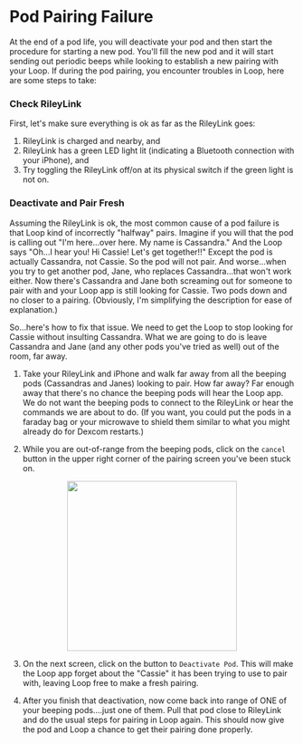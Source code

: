 # Pod Pairing Failure

At the end of a pod life, you will deactivate your pod and then start the
procedure for starting a new pod. You'll fill the new pod and it will start
sending out periodic beeps while looking to establish a new pairing with your
Loop. If during the pod pairing, you encounter troubles in Loop, here are some
steps to take:

### Check RileyLink

First, let's make sure everything is ok as far as the RileyLink goes:

1. RileyLink is charged and nearby, and
2. RileyLink has a green LED light lit (indicating a Bluetooth connection with
   your iPhone), and
3. Try toggling the RileyLink off/on at its physical switch if the green light
   is not on.

### Deactivate and Pair Fresh

Assuming the RileyLink is ok, the most common cause of a pod failure is that
Loop kind of incorrectly "halfway" pairs. Imagine if you will that the pod is
calling out "I'm here...over here. My name is Cassandra." And the Loop says
"Oh...I hear you! Hi Cassie! Let's get together!!" Except the pod is actually
Cassandra, not Cassie. So the pod will not pair. And worse...when you try to get
another pod, Jane, who replaces Cassandra...that won't work either. Now there's
Cassandra and Jane both screaming out for someone to pair with and your Loop app
is still looking for Cassie. Two pods down and no closer to a pairing.
(Obviously, I'm simplifying the description for ease of explanation.)

So...here's how to fix that issue. We need to get the Loop to stop looking for
Cassie without insulting Cassandra. What we are going to do is leave Cassandra
and Jane (and any other pods you've tried as well) out of the room, far away.

1. Take your RileyLink and iPhone and walk far away from all the beeping pods
   (Cassandras and Janes) looking to pair. How far away? Far enough away that
   there's no chance the beeping pods will hear the Loop app. We do not want the
   beeping pods to connect to the RileyLink or hear the commands we are about to
   do. (If you want, you could put the pods in a faraday bag or your microwave
   to shield them similar to what you might already do for Dexcom restarts.)

2. While you are out-of-range from the beeping pods, click on the `cancel`
   button in the upper right corner of the pairing screen you've been stuck on.

<p align="center">
<img src="../img/pod-pair-fail.jpg" width="300">
</p>

3. On the next screen, click on the button to `Deactivate Pod`. This will make
   the Loop app forget about the "Cassie" it has been trying to use to pair
   with, leaving Loop free to make a fresh pairing.

4. After you finish that deactivation, now come back into range of ONE of your
   beeping pods....just one of them. Pull that pod close to RileyLink and do the
   usual steps for pairing in Loop again. This should now give the pod and Loop
   a chance to get their pairing done properly.
